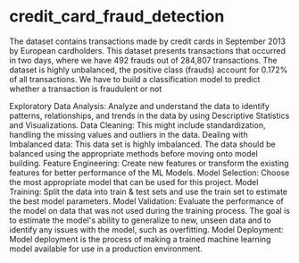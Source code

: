 # credit_card_fraud_detection

The dataset contains transactions made by credit cards in September 2013 by European cardholders. This dataset presents transactions that occurred in two days, where we have 492 frauds out of 284,807 transactions. The dataset is highly unbalanced, the positive class (frauds) account for 0.172% of all transactions.
We have to build a classification model to predict whether a transaction is fraudulent or not

Exploratory Data Analysis: Analyze and understand the data to identify patterns, relationships, and trends in the data by using Descriptive Statistics and Visualizations. 
Data Cleaning: This might include standardization, handling the missing values and outliers in the data. 
Dealing with Imbalanced data: This data set is highly imbalanced. The data should be balanced using the appropriate methods before moving onto model building.
Feature Engineering: Create new features or transform the existing features for better performance of the ML Models. 
Model Selection: Choose the most appropriate model that can be used for this project. 
Model Training: Split the data into train & test sets and use the train set to estimate the best model parameters. 
Model Validation: Evaluate the performance of the model on data that was not used during the training process. The goal is to estimate the model's ability to generalize to new, unseen data and to identify any issues with the model, such as overfitting. 
Model Deployment: Model deployment is the process of making a trained machine learning model available for use in a production environment. 
